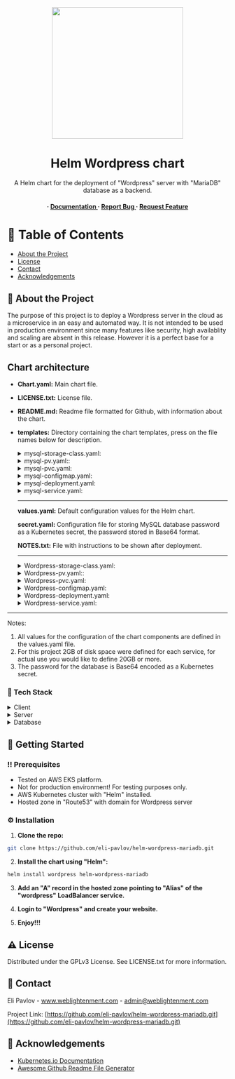 <div align='center'>

<img src= "https://i0.wp.com/wordpress.org/files/2023/02/allversions.png?w=500&ssl=1" width=300 />

<h1>Helm Wordpress chart</h1>
<p>A Helm chart for the deployment of "Wordpress" server with "MariaDB" database as a backend.</p>

<h4> <span> · </span> <a href="https://github.com/eli-pavlov/helm-wordpress-mariadb/blob/master/README.md"> Documentation </a> <span> · </span> <a href="https://github.com/eli-pavlov/helm-wordpress-mariadb/issues"> Report Bug </a> <span> · </span> <a href="https://github.com/eli-pavlov/helm-wordpress-mariadb/issues"> Request Feature </a> </h4>


</div>

# :notebook_with_decorative_cover: Table of Contents

- [About the Project](#star2-about-the-project)
- [License](#warning-license)
- [Contact](#handshake-contact)
- [Acknowledgements](#gem-acknowledgements)


## :star2: About the Project
The purpose of this project is to deploy a Wordpress server in the cloud as a microservice
in an easy and automated way. It is not intended to be used in production environment since 
many features like security, high availablity and scaling are absent in this release. 
However it is a perfect base for a start or as a personal project.

## Chart architecture

- **Chart.yaml:** Main chart file.
- **LICENSE.txt:** License file.
- **README.md:** Readme file formatted for Github, with information about the chart.
- **templates:** Directory containing the chart templates, press on the file names below for description.
  <details> <summary>mysql-storage-class.yaml:</summary> <ul>
  - Defining a storage class which will we will use for the creation and assignment of MySQL persistent volume.
  </ul> </details>
    <details> <summary>mysql-pv.yaml::</summary> <ul>
  -  Configuration file to create a Persistent Volume for MySQL to store the working directory in a persistent way.
  </ul> </details>
    <details> <summary>mysql-pvc.yaml:</summary> <ul>
  - Configuration file to create a Persistent Volume Claim for MySQL, to claim the created above Persistent Volume.
  </ul> </details>
    <details> <summary>mysql-configmap.yaml:</summary> <ul>
  - ConfigMap to define variables for MySQL deployment in a dynamic rather than a static way.
  </ul> </details>
    <details> <summary>mysql-deployment.yaml:</summary> <ul>
  - Main configuration file for the deployment of MySQL database as a micro-service in kubernetes.
  </ul> </details>
    <details> <summary>mysql-service.yaml:</summary>** <ul>
  - Configuration file to create a ClusterIP service for MySQL depoyment, so Wordpress can find it and connect to it.
  </ul> </details>

  ---
    **values.yaml:** Default configuration values for the Helm chart.

    **secret.yaml:** Configuration file for storing MySQL database password as a Kubernetes secret, the password stored in Base64 format.

    **NOTES.txt:** File with instructions to be shown after deployment.

  ---
  <details> <summary>Wordpress-storage-class.yaml:</summary> <ul>
  - Defining a storage class which will we will use for the creation and assignment of Wordpress persistent volume.
  </ul> </details>
    <details> <summary>Wordpress-pv.yaml::</summary> <ul>
  -  Configuration file to create a Persistent Volume for Wordpress to store the working directory in a persistent way.
  </ul> </details>
    <details> <summary>Wordpress-pvc.yaml:</summary> <ul>
  - Configuration file to create a Persistent Volume Claim for Wordpress, to claim the created above Persistent Volume.
  </ul> </details>
    <details> <summary>Wordpress-configmap.yaml:</summary> <ul>
  - ConfigMap to define variables for Wordpress deployment in a dynamic rather than a static way.
  </ul> </details>
    <details> <summary>Wordpress-deployment.yaml:</summary> <ul>
  - Main configuration file for the deployment of Wordpress database as a micro-service in kubernetes.
  </ul> </details>
    <details> <summary>Wordpress-service.yaml:</summary>** <ul>
  - Configuration file to create a LoadBalancer service for internet access to Wordpress platform.
  </ul> </details>    
  


---

Notes:
1. All values for the configuration of the chart components are defined in the values.yaml file.
2. For this project 2GB of disk space were defined for each service, for actual use you would like to define 20GB or more.
3. The password for the database is Base64 encoded as a Kubernetes secret.



### :space_invader: Tech Stack
<details> <summary>Client</summary> <ul>
<li><a href="https://wordpress.com/he/">WordPress</a></li>
</ul> </details>
<details> <summary>Server</summary> <ul>
<li><a href="https://httpd.apache.org/">Apache</a></li>
</ul> </details>
<details> <summary>Database</summary> <ul>
<li><a href="https://mariadb.org/">MariaDB</a></li>
</ul> </details>

## :toolbox: Getting Started

### :bangbang: Prerequisites

- Tested on AWS EKS platform.
- Not for production environment! For testing purposes only.
- AWS Kubernetes cluster with "Helm" installed.
- Hosted zone in "Route53" with domain for Wordpress server


### :gear: Installation

1. **Clone the repo:**
```bash
git clone https://github.com/eli-pavlov/helm-wordpress-mariadb.git
```
2. **Install the chart using "Helm":**
```bash
helm install wordpress helm-wordpress-mariadb
```

3. **Add an "A" record in the hosted zone pointing to "Alias" of the "wordpress" LoadBalancer service.**

4. **Login to "Wordpress" and create your website.**

5. **Enjoy!!!**

## :warning: License

Distributed under the GPLv3 License. See LICENSE.txt for more information.

## :handshake: Contact

Eli Pavlov - www.weblightenment.com - admin@weblightenment.com

Project Link: [https://github.com/eli-pavlov/helm-wordpress-mariadb.git](https://github.com/eli-pavlov/helm-wordpress-mariadb.git)

## :gem: Acknowledgements


- [Kubernetes.io Documentation](https://kubernetes.io/docs/tutorials/stateful-application/mysql-wordpress-persistent-volume/)
- [Awesome Github Readme File Generator](https://www.genreadme.cloud/)
